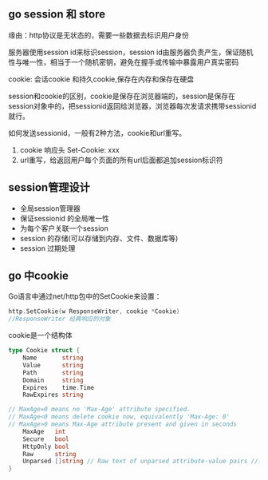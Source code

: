 ## go session 和  store

缘由：http协议是无状态的，需要一些数据去标识用户身份

服务器使用session id来标识session，session id由服务器负责产生，保证随机性与唯一性，相当于一个随机密钥，避免在握手或传输中暴露用户真实密码

cookie: 会话cookie 和持久cookie,保存在内存和保存在硬盘

session和cookie的区别，cookie是保存在浏览器端的，session是保存在session对象中的，把sessionid返回给浏览器，浏览器每次发请求携带sessionid就行。

如何发送sessionid，一般有2种方法，cookie和url重写。

1. cookie 响应头 Set-Cookie: xxx
2. url重写，给返回用户每个页面的所有url后面都追加session标识符



## session管理设计

- 全局session管理器
- 保证sessionid 的全局唯一性
- 为每个客户关联一个session
- session 的存储(可以存储到内存、文件、数据库等)
- session 过期处理



## go 中cookie

Go语言中通过net/http包中的SetCookie来设置：

```Go
http.SetCookie(w ResponseWriter, cookie *Cookie)
//ResponseWriter 经典响应的对象
```

cookie是一个结构体

```Go
type Cookie struct {
    Name       string
    Value      string
    Path       string
    Domain     string
    Expires    time.Time
    RawExpires string

// MaxAge=0 means no 'Max-Age' attribute specified.
// MaxAge<0 means delete cookie now, equivalently 'Max-Age: 0'
// MaxAge>0 means Max-Age attribute present and given in seconds
    MaxAge   int
    Secure   bool
    HttpOnly bool
    Raw      string
    Unparsed []string // Raw text of unparsed attribute-value pairs //未解析的原生键值对
}
```